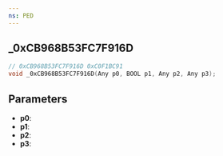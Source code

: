 ```yaml
---
ns: PED
---
```

## _0xCB968B53FC7F916D

```c
// 0xCB968B53FC7F916D 0xC0F1BC91
void _0xCB968B53FC7F916D(Any p0, BOOL p1, Any p2, Any p3);
```


## Parameters
* **p0**: 
* **p1**: 
* **p2**: 
* **p3**: 

